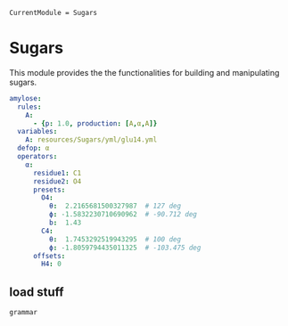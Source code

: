 ```@meta
CurrentModule = Sugars
```

# Sugars

This module provides the the functionalities for building and manipulating
sugars.

```yml
amylose:
  rules:
    A:
      - {p: 1.0, production: [A,α,A]}
  variables:
    A: resources/Sugars/yml/glu14.yml
  defop: α
  operators:
    α:
      residue1: C1
      residue2: O4
      presets:
        O4:
          θ:  2.2165681500327987  # 127 deg
          ϕ: -1.5832230710690962  # -90.712 deg
          b:  1.43
        C4:
          θ:  1.7453292519943295  # 100 deg
          ϕ: -1.8059794435011325  # -103.475 deg
      offsets:
        H4: 0
```

## load stuff

```@docs
grammar
```
